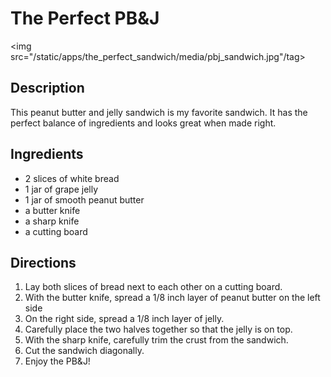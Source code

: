 <h1>The Perfect PB&amp;J</h1>
</hr>

<img src="/static/apps/the_perfect_sandwich/media/pbj_sandwich.jpg"/tag>
<h2> Description </h2>
<p>This peanut butter and jelly sandwich is my favorite sandwich. It has the perfect balance of ingredients and looks great when made right.</p>
</hr>

<h2> Ingredients </h2>
<ul>
   <li> 2 slices of white bread</li>
    <li> 1 jar of grape jelly</li>
    <li> 1 jar of smooth peanut butter</li>
    <li>  a butter knife</li>
    <li> a sharp knife</li>
    <li> a cutting board </li>
</ul>
</hr>

<h2> Directions </h2>
<ol>
    <li>Lay both slices of bread next to each other on a cutting board.</li>
    <li>With the butter knife, spread a 1/8 inch layer of peanut butter on the left side</li>
    <li>On the right side, spread a 1/8 inch layer of jelly.</li>
    <li>Carefully place the two halves together so that the jelly is on top.</li>
    <li>With the sharp knife, carefully trim the crust from the sandwich.</li>
    <li>Cut the sandwich diagonally.</li>
    <li>Enjoy the PB&amp;J!</li>
</ol>
